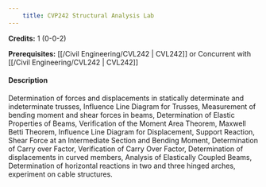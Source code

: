 ```yaml
---
    title: CVP242 Structural Analysis Lab
---
```

**Credits:** 1 (0-0-2)



**Prerequisites:** [[/Civil Engineering/CVL242 | CVL242]] or Concurrent with [[/Civil Engineering/CVL242 | CVL242]]

#### Description 
Determination of forces and displacements in statically determinate and indeterminate trusses, Influence Line Diagram for Trusses, Measurement of bending moment and shear forces in beams, Determination of Elastic Properties of Beams, Verification of the Moment Area Theorem, Maxwell Betti Theorem, Influence Line Diagram for Displacement, Support Reaction, Shear Force at an Intermediate Section and Bending Moment, Determination of Carry over Factor, Verification of Carry Over Factor, Determination of displacements in curved members, Analysis of Elastically Coupled Beams, Determination of horizontal reactions in two and three hinged arches, experiment on cable structures.
